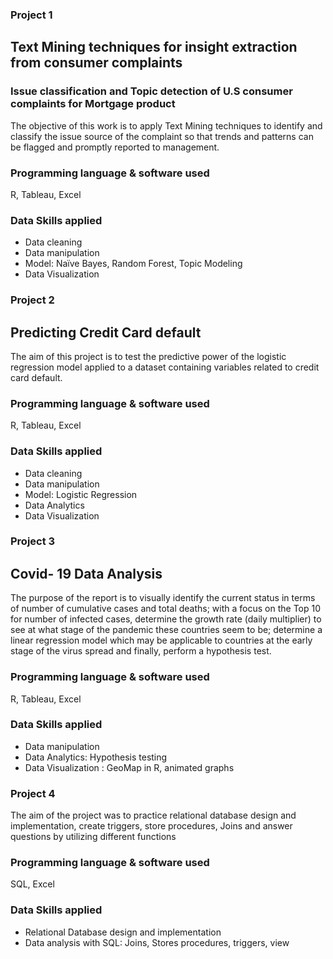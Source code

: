 ### Project 1

## Text Mining techniques for insight extraction from consumer complaints
### Issue classification and Topic detection of U.S consumer complaints for Mortgage product

The objective of this work is to apply Text Mining techniques to identify and classify the issue source of the complaint so that trends and patterns can be flagged and promptly reported to management.

### Programming language & software used
R, Tableau, Excel

### Data Skills applied
-	Data cleaning
-	Data manipulation
-	Model: Naïve Bayes, Random Forest, Topic Modeling
-	Data Visualization

### Project 2
## Predicting Credit Card default
The aim of this project is to test the predictive power of the logistic regression model applied to a dataset containing variables related to credit card default.

### Programming language & software used
R, Tableau, Excel
### Data Skills applied
-	Data cleaning
-	Data manipulation
-	Model: Logistic Regression
-	Data Analytics
-	Data Visualization

### Project 3
## Covid- 19 Data Analysis
The purpose of the report is to visually identify the current status in terms of number of cumulative cases and total deaths; with a focus on the Top 10 for number of infected cases, determine the growth rate (daily multiplier) to see at what stage of the pandemic these countries seem to be; determine a linear regression model which may be applicable to countries at the early stage of the virus spread and finally, perform a hypothesis test.

### Programming language & software used
R, Tableau, Excel
### Data Skills applied
-	Data manipulation
-	Data Analytics: Hypothesis testing
-	Data Visualization : GeoMap in R, animated graphs

### Project 4

The aim of the project was to practice relational database design and implementation, create triggers, store procedures, Joins and answer questions by utilizing different functions 
### Programming language & software used
SQL, Excel
### Data Skills applied

-	Relational Database design and implementation
- Data analysis with SQL: Joins, Stores procedures, triggers, view


